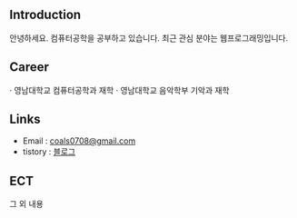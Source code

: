## Introduction
안녕하세요. 컴퓨터공학을 공부하고 있습니다. 최근 관심 분야는 웹프로그래밍입니다.

## Career
· 영남대학교 컴퓨터공학과 재학
· 영남대학교 음악학부 기악과 재학

## Links
  - Email : coals0708@gmail.com
  - tistory : [블로그](https://somuchhusband.tistory.com/2)

## ECT
  그 외 내용
